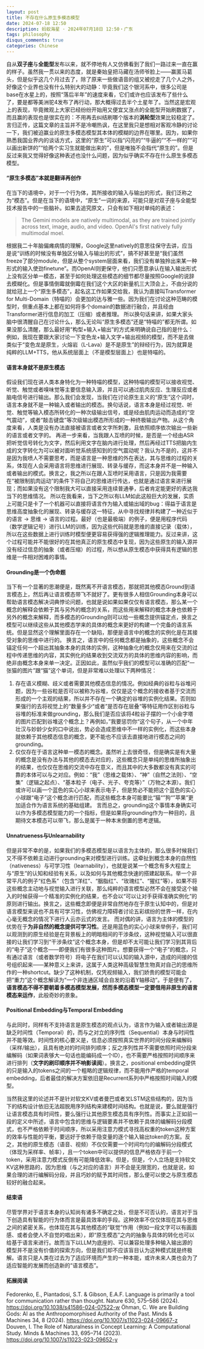 ```yaml
---
layout: post
title: 不存在什么原生多模态模型
date: 2024-07-18 12:50
description: 蚂蚁海星 · 2024年07月18日 12:50・广东
tags: philosophy
disqus_comments: true
categories: Chinese
---
```


自从**双子座**与**全能型**发布以来，就不停地有人又仿佛看到了我们一路过来一直在赢的样子。虽然我一贯以来的态度，就是秦始皇把马藏在汤师爷脸上——赢匿马葛头，但是似乎这几个月过去了，除了原来一些做语音的组又被挖走了几个人之外，好像这个业界也没有什么特别大的动静：毕竟我们这个银河系中，很多公司是base在水星上的，按照“落后半年”的速度来看，它们或许也应该发布了些什么了，要是都等美洲驼4发布了再行动，那大概得过去半个土星年了。当然这是宏观上的表现，毕竟微观上大家已经纷纷开始用又便宜又涨点的全能型开始刷数据了，而且赢的表现也是很实在的：不用再去纠结刷哪个版本的**涡轮型**效果比较稳定了。
言归正传，这篇文章的主旨并不是冷嘲热讽，在这里我只是想相对客观冷静的讨论一下，我们被迫赢业的原生多模态模型其本体的模糊的边界在哪里。因为，如果你熟悉我国业界内的谈话方式，这里的“原生”可以指“闪亮的”“牛逼的”“不一样的”“可以画出新饼的”“给两个实习生就能做出来的”，但是唯独不会指代“原生的”。但是反过来我又觉得好像这种表述也没什么问题，因为似乎确实不存在什么原生多模态模型。

#### “原生多模态”本就是翻译再创作
在当下的语境中，对于一个行为体，其所接收的输入与输出的形式，我们泛称之为“模态”。但是在当下的语境中，“原生”一词的来源，可能只是对双子座与全能型技术报告中的一些脑补。如果去追究原文，只会有如下相对单纯的表述：
> The Gemini models are natively multimodal, as they are trained jointly across text, image, audio, and video.
> OpenAI's first natively fully multimodal moel. 

根据我二十年脑偏瘫病情的理解，Google这里natively的意思往保守去讲，应当是说“训练的时候没有单独区分输入与输出的形式”，搞不好甚至是“我们虽然freeze了部分module，但是从整个system层面来看，我们没有单独拎出来某一种形式的输入使劲finetune”。而OpenAI则更保守，他们只愿意承认在输入输出形式上没有区分单一模态，甚至于如何处理这些模态的细节都尽量按照Google的说辞去模糊化。但是事情倒霉就倒霉在我们这个大区的新量机三大顶会上，不由分说的就给冠上一个“原生多模态”，起名这工作如果交给我，我认为直接叫Transformer for Multi-Domain（特喵的）会更加的达与雅一些。因为我们在讨论这种范畴的模型时，侧重点基本上都在如何将多个domain的数据进行融合，并且经由Transformer进行信息的加工（压缩）或者推理。
所以换句话来讲，如果大家头脑中很清醒自己在讨论什么，那么无论叫“原生多模态”还是“特喵的”都无所谓。如果没那么清醒，那么最好用“构型+输入+输出”的方式来明确说自己指的是什么：例如，我现在要跟大家讨论一下变色龙+输入文字+输出视频的模型，而不是去做类似于“变色龙是原生，火熔岩（L-Lava）是不是原生”的辩经行为，因为就算是纯粹的LLM+TTS，他从系统层面上（不是模型层面上）也是特喵的。

#### 语言本身就不是原生模态
假设我们现在讲人类本身特化为一种特喵的模型，这种特喵的模型可以接收视觉、听觉、触觉或者嗅味觉等主要信息输入源，并且可以通过肌肉反应、生理反应或者脑电信号进行输出。那么我们会发现，当我们在讨论原生主义的“原生”这个词时，语言本身就不是一种输入或者输出的模态。换句话说，语言本身是经过视觉、听觉、触觉等输入模态所转化的一种次级输出信号，或是经由肌肉运动而造成的“空气震动”，或者“敲击键盘”等次级输出模态所形成的一种终极输出产物。从这个角度来看，人类是没有办法直接被语言或者文字所刺激，且依照顺序依次输出一些新的语言或者文字的。
再进一步来看，当我跟人互喷的时候，是否是一个经由ASR把听觉信号转化为文字，然后利用文字在脑内进行处理，然后再经过TTS把脑内生成的文字转化为可以被对面听觉系统感知到的空气震动呢？我认为不是的，这并不是因为我喷人不需要思考，而是语言是一种思维的外在表达，其与思维的过程的关系，体现在人会采用语言将思维进行展现、转录与缓存，而这本身并不是一种输入或者输出的模式。换言之，我之所以在跟人互喷时采用语言，只是因为我需要在“被限制肌肉运动”的条件下将自己的思维进行传达，也就是通过语言来进行展现；而如果没有这个限制我大可以直接采用连续普通拳，后者肯定能更好的表达我当下的思维情况。
所以在我看来，当下之所以有LLM如此这般巨大的发展，实质上可能只是卡了一个机器可以直接将语言作为输入或输出域的bug：得益于语言是思维高度抽象化的展现、转录与缓存这一特征，从中寻找规律并构建了一种近似于的语言 -> 思维 -> 语言的过程。最好（也是最极端）的例子，便是用程序代码（数学逻辑记号）进行LLM的训练，因为这些代码就是思维的直接记录（载体），所以在这些数据上进行训练时模型便更容易获得强的逻辑推理能力。反过来讲，这个过程可能并不能很好的在其他真正的原生模态中复现，因为这些原生的输入源并没有经过信息的抽象（或者压缩）的过程，所以想从原生模态中获得具有逻辑的思维是一件相对困难的事情。

#### Grounding是一个伪命题
当下有一个显著的思潮便是，既然离不开语言模态，那就把其他模态Ground到语言模态上，然后再让语言模态带飞不就好了。更有很多人相信Grounding本身可以帮助语言模态解决词典悖论问题，也就是说如果如果仅仅有语言模态，那么某一个概念的解释会依赖于其与另外的概念的关系，而这些用来解释的概念本身也依赖于另外的概念来解释，而多模态的Grounding则可以给一些概念提供锚定点，换言之模型可以继续这些从其他模态学来的具体的概念来更好的构建一个完备的语言系统。但是显然这个理解里面存在一个缺陷，那便是语言中的概念的实例化是在其接受对象的思维中进行的。
换言之，语言中的任何概念都是抽象的，这些概念不会锚定任何一个超出其抽象本身的具体的实例，这种抽象化的概念仅用来在交流的过程中传递思维的内容，其实例化的结果收到交流双方的具体的思维内容的影响，而绝非由概念本身来单一决定。正因如此，虽然似乎我们的模型可以准确的匹配“一张猫的图片”跟“猫”这个单词，但是非常难以处理以下两种情况：
1. 存在语义模糊、歧义或者需要其他模态信息的情况。例如经典的谷粒与谷堆问题，因为一些谷粒是否可以被称为谷堆，仅仅是这个概念的接收者基于交流而形成的一个主观的结果，所以并不存在一个确定的谷堆的实例化结果。否则如果强行的去将视觉上的“数量多少“或者”是否存在层叠“等特征用作区别谷粒与谷堆的标准来做grounding，那么我们是否应该将4粒谷子摆的一个小金字塔的图片匹配到谷堆这个概念上？再例如，”我要惩罚你“这个句子，从一个中年壮汉与妙龄少女的口中说出，势必会造成思维中不一样的实例化，而这些本身就依赖于其他模态信息的概念，更不能也不应该去直接地进行模态之间的grounding。
2. 仅仅存在于语言这种单一模态的概念。虽然听上去很奇怪，但是确实是有大量的概念是没有办法与其他的模态去对应的，这些概念只是单纯的思维所抽象出的结果，也仅仅在思维的交流中存在意义，而且其中的大多数都没有真实的可靠的本体可以与之对应。例如：“我”（思维之载体）、“神”（自然之法则）、“空集”（逻辑之起点）、“基本粒子（电子、光子、夸克等）”（万物之本源）。我们或许可以画一个蓝色的实心小球来表示电子，但是势必不能把这个蓝色的实心小球跟“电子”这个概念进行匹配，而这些概念本身可能要比“猫“”狗“”苹果”更加适合作为语言系统的基础组建。
言而总之，grounding这个事情本身确实可以作为多模态模型能力的一个指标，但是如果将grounding作为一种目的，且期待文本模态可以带飞，那么是属于一种本末倒置的思考逻辑。

#### Unnatrueness与Unlearnability
但是非常不幸的是，如果我们的多模态模型是以语言为主体的，那么很多时候我们又不得不依赖主动进行grounding来对模型进行训练。这牵扯到概念本身的自然性（nativeness）与可学习性（learnability），也就是说某一个概念有多大程度上与“原生”的认知和经验有关系，以及如何与其他概念快速的搭建起联系。举一个非常平凡的例子“红色系”（包含“洋红”、“胭脂红”、“玫瑰红”、“猩红”等），如果不将这些概念主动地与视觉输入进行关联，那么纯粹的语言模型必然不会在接受这个输入的时候获得一个精准的实例化的结果，也不会以“可以让对手获得准确实例化”的原则进行输出。换言之，这些概念即便是非常自然地存在于原生认知中的，但是对语言模型来说也不具有可学习性，仿佛视力障碍者讨论五彩缤纷的世界一样，在内心毫无概念的情况下进行人云亦云式的发言。
而对偶的讲，语言为主体的模型的优势在于**为非自然的概念提供可学习性**。还是用蓝色的实心小球来举例子，我们可以观测到的原生经验是在背景板上的明暗相间的干涉条纹，这种视觉输入可以很直接的让我们学习到“干涉条纹”这个概念本身，但是却不太可能让我们学习到其背后的“电子”这个概念——即便我们有很多这种图片。想要获得一个“电子”的概念，只有通过语言（或者数学符号）将电子在我们可以认知的输入源中，造成的间接的信号组织起来——某种意义上来讲，这属于人类这种高级智慧生物真对自己的思维所作的一种shortcut。缺少了这种机制，仅凭视频输入，我们娇贵的模型可能会把“重力”这个概念解读为“一个非连通区域会自发的沿着Y轴移动”。于是便有了，**语言模态不得不要朝着多模态模型发展，然而多模态模型一定要借用非原生的语言模态来运作**，此般奇妙的景象。

#### Positional Embedding与Temporal Embedding
与此同时，同样有不支持语言是原生模态的观点认为，语言作为输入或者输出源是缺乏时间性（Temporal）的，而与之对立的序列性（Sequential）本身与时间性并不能等效。时间性的核心要义是，信息必须按照真实世界的时间分段来编解码（采样/输出），且具有绝对的时间排列顺序；反之序列性并不需要依照时间分段来编解码（如果词表够大一句话也能编码成一个ID），也不需要严格按照时间顺序来进行排列（**文字的刷印顺序并不响影读阅**）。换言之，positional embedding提供的只是输入的tokens之间的一个粗略的逻辑规律，而不能用作严格的temporal embedding，后者最佳的解决方案依旧是Recurrent系列中严格按照时间输入的模型。

当然我这里的论述并不是针对软文KV或者曼巴或者叉LSTM这些结构的，因为当下的结构设计依旧无法超脱用序列结构来建模时间结构。也就是说，要么就是强行让语言模态具有时间性，要么强行让其他原生模态具有序列性。而事实上正如前一段的定义中所述，语言中包含的思维与逻辑要素并不依赖于具体的编解码分段模式，也不严格依赖于时间顺序，所以采用注意力模式寻找高权重的token这种方案的效率与性能的平衡，要远好于依赖于隐变量的逐个输入输出token的方案。反之，其他的原生模态（语音、视频）不仅仅需要一个时间均匀的编解码分段模式（体现为采样率、帧率），且一个token中可以提供的信息严格依存于前一个token，采用注意力模式反倒有可能降低效率。但是，但是，个人立场是支持软文KV这种思路的，因为思维（与之对应的语言）并不会是无限宽的，也就是说，如果合理的进行编解码分段，并且巧妙的赋予其时间性，那么便可以使之与原生模态较好的融合起来。

#### 结束语
尽管学界对于语言本身的认知尚有诸多不确定之处，但是不可否认的，语言对于当下创造具有智能的行为体而言是最具效率的手段。这种效率不仅仅体现在其与思维之间的紧密关系，也体现在其与其他模态的“联觉”作用（例如一段文字可以有画面感、或者会使人不自觉的唱出来），即“原生模态”之内的抽象与具体的转化也可以给基于语言来进行。故而当下以LLM为底座的、可以兼容处理多种输入输出源的模型并不是没有价值的探索方向，但是我们却不应该盲目认为这种模式就是终极解。语言只是人类在过去为了适应环境而产生的一种本能，或许未来人类也会为了适应智能的发展而创造新的“语言模态”。

#### 拓展阅读
Fedorenko, E., Piantadosi, S.T. & Gibson, E.A.F. Language is primarily a tool for communication rather than thought. Nature 630, 575–586 (2024). https://doi.org/10.1038/s41586-024-07522-w
Öhman, C. We are Building Gods: AI as the Anthropomorphised Authority of the Past. Minds & Machines 34, 8 (2024). https://doi.org/10.1007/s11023-024-09667-z
Douven, I. The Role of Naturalness in Concept Learning: A Computational Study. Minds & Machines 33, 695–714 (2023). https://doi.org/10.1007/s11023-023-09652-y